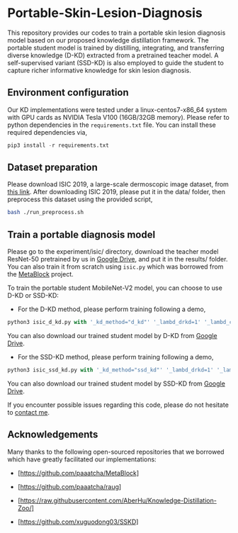 # Portable-Skin-Lesion-Diagnosis
This repository provides our codes to train a portable skin lesion diagnosis model based on our proposed knowledge distillation framework. The portable student model is trained by distilling, integrating, and transferring diverse knowledge (D-KD) extracted from a pretrained teacher model. A self-supervised variant (SSD-KD) is also employed to guide the student to capture richer informative knowledge for skin lesion diagnosis. 

## Environment configuration
Our KD implementations were tested under a linux-centos7-x86\_64 system with GPU cards as NVIDIA Tesla V100 (16GB/32GB memory). Please refer to python dependencies in the `requirements.txt` file. You can install these required dependencies via,
```python
pip3 install -r requirements.txt
```


## Dataset preparation
Please download ISIC 2019, a large-scale dermoscopic image dataset, from [this link](https://challenge2019.isic-archive.com/). After downloading ISIC 2019, please put it in the data/ folder, then preprocess this dataset using the provided script,
 ```bash
 bash ./run_preprocess.sh
 ```

## Train a portable diagnosis model
Please go to the experiment/isic/ directory, download the teacher model ResNet-50 pretrained by us in [Google Drive](https://drive.google.com/file/d/1yz0nh3811KoyVqz_ln_JsLdC--ssAQD6/view?usp=sharing), and put it in the results/ folder. You can also train it from scratch using `isic.py` which was borrowed from the [MetaBlock](https://github.com/paaatcha/MetaBlock/tree/main/benchmarks/isic) project. 

To train the portable student MobileNet-V2 model, you can choose to use D-KD or SSD-KD:

* For the D-KD method, please perform training following a demo,
```python
python3 isic_d_kd.py with '_kd_method="d_kd"' '_lambd_drkd=1' '_lambd_crkd=1000'
```
You can also download our trained student model by D-KD from [Google Drive](https://drive.google.com/file/d/19_78zOfnrfW3C6MDTXNGpaExWbOIHTJT/view?usp=sharing).

* For the SSD-KD method, please perform training following a demo,
```python
python3 isic_ssd_kd.py with '_kd_method="ssd_kd"' '_lambd_drkd=1' '_lambd_crkd=1000'
```
You can also download our trained student model by SSD-KD from [Google Drive](https://drive.google.com/file/d/1dXPR_Tvmxpp9UtfNueIXbd8dUt6tHIIv/view?usp=sharing).

If you encounter possible issues regarding this code, please do not hesitate to [contact me](mailto:yongweiw@ece.ubc.ca).

## Acknowledgements
Many thanks to the following open-sourced repositories that we borrowed which have greatly facilitated our implementations:

* [https://github.com/paaatcha/MetaBlock]

* [https://github.com/paaatcha/raug]

* [https://raw.githubusercontent.com/AberHu/Knowledge-Distillation-Zoo/]

* [https://github.com/xuguodong03/SSKD]






 

